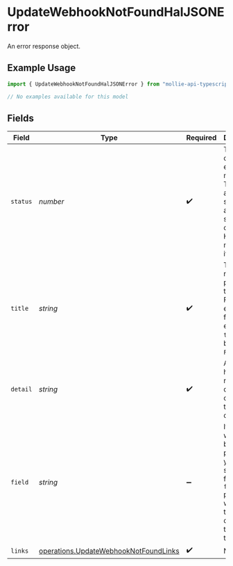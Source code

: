 # UpdateWebhookNotFoundHalJSONError

An error response object.

## Example Usage

```typescript
import { UpdateWebhookNotFoundHalJSONError } from "mollie-api-typescript/models/errors";

// No examples available for this model
```

## Fields

| Field                                                                                                                                                  | Type                                                                                                                                                   | Required                                                                                                                                               | Description                                                                                                                                            | Example                                                                                                                                                |
| ------------------------------------------------------------------------------------------------------------------------------------------------------ | ------------------------------------------------------------------------------------------------------------------------------------------------------ | ------------------------------------------------------------------------------------------------------------------------------------------------------ | ------------------------------------------------------------------------------------------------------------------------------------------------------ | ------------------------------------------------------------------------------------------------------------------------------------------------------ |
| `status`                                                                                                                                               | *number*                                                                                                                                               | :heavy_check_mark:                                                                                                                                     | The status code of the error message. This is always the same code as the status code of the HTTP message itself.                                      | 404                                                                                                                                                    |
| `title`                                                                                                                                                | *string*                                                                                                                                               | :heavy_check_mark:                                                                                                                                     | The HTTP reason phrase of the error. For example, for a `404` error, the `title` will be `Not Found`.                                                  | Not Found                                                                                                                                              |
| `detail`                                                                                                                                               | *string*                                                                                                                                               | :heavy_check_mark:                                                                                                                                     | A detailed human-readable description of the error that occurred.                                                                                      | The resource does not exist                                                                                                                            |
| `field`                                                                                                                                                | *string*                                                                                                                                               | :heavy_minus_sign:                                                                                                                                     | If the error was caused by a value provided by you in a specific field, the `field` property will contain the name<br/>of the field that caused the issue. | description                                                                                                                                            |
| `links`                                                                                                                                                | [operations.UpdateWebhookNotFoundLinks](../../models/operations/updatewebhooknotfoundlinks.md)                                                         | :heavy_check_mark:                                                                                                                                     | N/A                                                                                                                                                    |                                                                                                                                                        |
